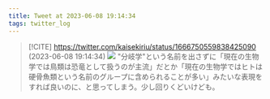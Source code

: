 ```yaml
---
title: Tweet at 2023-06-08 19:14:34
tags: twitter_log
---
```


> [!CITE] https://twitter.com/kaisekiriu/status/1666750559838425090 (2023-06-08 19:14:34)
> ![](https://twitter.com/kaisekiriu/status/1666750559838425090)
> "分岐学"という名前を出さずに「現在の生物学では鳥類は恐竜として扱うのが主流」だとか「現在の生物学ではヒトは硬骨魚類という名前のグループに含められることが多い」みたいな表現をすれば良いのに、と思ってしまう。少し回りくどいけども。
